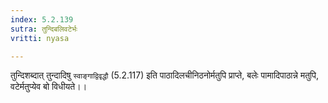 ```yaml
---
index: 5.2.139
sutra: तुन्दिबलिवटेर्भः
vritti: nyasa

---
```

तुन्दिशब्दात् तुन्दादिषु `स्वाङ्गाद्विवृद्धौ` (5.2.117) इति पाठादिलचीनिठनोर्मतुपि प्राप्ते, बलेः पामादिपाठान्ने मतुपि, वटेर्मतुप्येव बो विधीयते।।